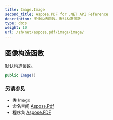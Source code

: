 ```yaml
---
title: Image.Image
second_title: Aspose.PDF for .NET API Reference
description: 图像构造函数。默认构造函数
type: docs
weight: 10
url: /zh/net/aspose.pdf/image/image/
---
```

## 图像构造函数

默认构造函数。

```csharp
public Image()
```

### 另请参见

* 类 [Image](../)
* 命名空间 [Aspose.Pdf](../../../aspose.pdf/)
* 程序集 [Aspose.PDF](../../../)